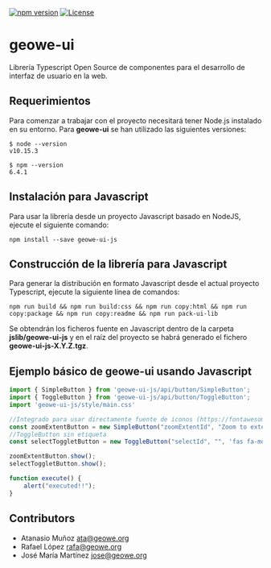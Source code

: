 [![npm version](https://badge.fury.io/js/geowe-ui-js.svg)](https://badge.fury.io/js/geowe-ui-js)
[![License](https://img.shields.io/github/license/geowe2-ce/geowe-ui.svg)](https://github.com/geowe2-ce/geowe-ui)

# geowe-ui

Librería Typescript Open Source de componentes para el desarrollo de interfaz de usuario en la web.

## Requerimientos

Para comenzar a trabajar con el proyecto necesitará tener Node.js instalado en su entorno. Para **geowe-ui** se han utilizado las siguientes versiones: 

    $ node --version
    v10.15.3

    $ npm --version
    6.4.1

## Instalación para Javascript

Para usar la librería desde un proyecto Javascript basado en NodeJS, ejecute el siguiente comando:

    npm install --save geowe-ui-js

## Construcción de la librería para Javascript

Para generar la distribución en formato Javascript desde el actual proyecto Typescript, ejecute la siguiente línea de comandos:

    npm run build && npm run build:css && npm run copy:html && npm run copy:package && npm run copy:readme && npm run pack-ui-lib

Se obtendrán los ficheros fuente en Javascript dentro de la carpeta **jslib/geowe-ui-js** y en el raíz del proyecto se habrá generado el fichero **geowe-ui-js-X.Y.Z.tgz**.  

## Ejemplo básico de geowe-ui usando Javascript

```javascript
import { SimpleButton } from 'geowe-ui-js/api/button/SimpleButton';
import { ToggleButton } from 'geowe-ui-js/api/button/ToggleButton';
import 'geowe-ui-js/style/main.css'

//Integrado para usar directamente fuente de iconos (https://fontawesome.com/start)
const zoomExtentButton = new SimpleButton("zoomExtentId", "Zoom to extent", 'fas fa-globe-americas', execute);
//ToggleButton sin etiqueta
const selectToggletButton = new ToggleButton("selectId", "", 'fas fa-mouse-pointer', execute);

zoomExtentButton.show();
selectToggletButton.show();

function execute() {
    alert("executed!!");
}
```

## Contributors

* Atanasio Muñoz <ata@geowe.org>
* Rafael López <rafa@geowe.org>
* José María Martínez <jose@geowe.org>
